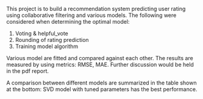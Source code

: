 This project is to build a recommendation system predicting user rating using collaborative filtering and various models. The following were considered when determining the optimal model:
1. Voting & helpful_vote
2. Rounding of rating prediction
3. Training model algorithm

Various model are fitted and compared against each other. The results are measured by using metrics: RMSE, MAE. Further discussion would be held in the pdf report.

A comparison between different models are summarized in the table shown at the bottom: SVD model with tuned parameters has the best performance.
